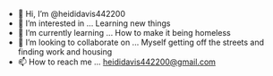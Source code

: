 - 👋 Hi, I’m @heididavis442200
- 👀 I’m interested in ... Learning new things
- 🌱 I’m currently learning ... How to make it being homeless
- 💞️ I’m looking to collaborate on ... Myself getting off the streets and finding work and housing
- 📫 How to reach me ... heididavis442200@gmail.com

<!---
heididavis442200/heididavis442200 is a ✨ special ✨ repository because its `README.md` (this file) appears on your GitHub profile.
You can click the Preview link to take a look at your changes.
--->
